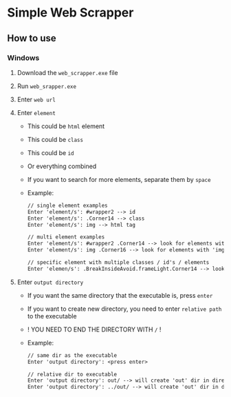 # Simple Web Scrapper

## How to use

### Windows

1. Download the `web_scrapper.exe` file
2. Run `web_srapper.exe`
3. Enter `web url`
4. Enter `element`

    - This could be `html` element
    - This could be `class`
    - This could be `id`
    - Or everything combined

    - If you want to search for more elements, separate them by `space`
    - Example:

        ```txt
        // single element examples
        Enter 'element/s': #wrapper2 --> id
        Enter 'element/s': .Corner14 --> class
        Enter 'element/s': img --> html tag

        // multi element examples
        Enter 'element/s': #wrapper2 .Corner14 --> look for elements with 'wrapper2' id or 'Corner14' class
        Enter 'element/s': img .Corner16 --> look for elements with 'img' tag or 'Corner16' class

        // specific element with multiple classes / id's / elements
        Enter 'elemen/s': .BreakInsideAvoid.frameLight.Corner14 --> look for elements with classes 'BreakInsideAvoid', 'frameLight' and 'Corner14'
        ```

5. Enter `output directory`

    - If you want the same directory that the executable is, press `enter`
    - If you want to create new directory, you need to enter `relative path` to the executable
    - ! YOU NEED TO END THE DIRECTORY WITH `/` !
    - Example:

        ```txt
        // same dir as the executable
        Enter 'output directory': <press enter>

        // relative dir to executable
        Enter 'output directory': out/ --> will create 'out' dir in directory that the executable is
        Enter 'output directory': ../out/ --> will create 'out' dir in directory before that directory the executable is
        ```
